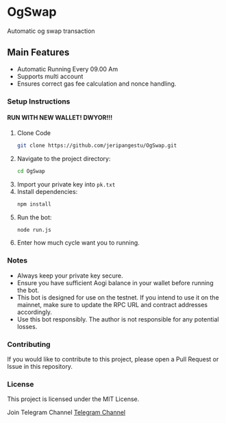 # OgSwap
Automatic og swap transaction


## Main Features

- Automatic Running Every 09.00 Am
- Supports multi account
- Ensures correct gas fee calculation and nonce handling.

### Setup Instructions

#### RUN WITH NEW WALLET! DWYOR!!!

1. Clone Code
   ```sh
   git clone https://github.com/jeripangestu/OgSwap.git
   ```
2. Navigate to the project directory:
   ```sh
   cd OgSwap
   ```
3. Import your private key into `pk.txt` 
4. Install dependencies:
   ```sh
   npm install
   ```
5. Run the bot:
   ```sh
   node run.js
   ```
6. Enter how much cycle want you to running.


### Notes
- Always keep your private key secure.
- Ensure you have sufficient Aogi balance in your wallet before running the bot.
- This bot is designed for use on the testnet. If you intend to use it on the mainnet, make sure to update the RPC URL and contract addresses accordingly.
- Use this bot responsibly. The author is not responsible for any potential losses.

### Contributing
If you would like to contribute to this project, please open a Pull Request or Issue in this repository.

### License
This project is licensed under the MIT License.



Join Telegram Channel
[Telegram Channel](https://t.me/endingdrop)

